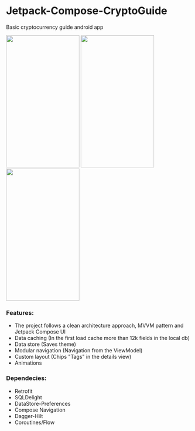 # Jetpack-Compose-CryptoGuide
Basic cryptocurrency guide android app

<p float="left">
   <img width="200" height="360" src="https://user-images.githubusercontent.com/70621340/144942434-23476fa3-af60-4a15-9a02-a7bc0c487975.jpg"> 
   <img width="200" height="360" src="https://user-images.githubusercontent.com/70621340/144942562-4a6f9619-995d-49d7-b24c-a5498fff9861.jpg"> 
 <img width="200" height="360" src="https://user-images.githubusercontent.com/70621340/142868428-ebec6786-fea7-4902-b5aa-9b42e3fa2aab.jpg">
</p>

### Features:
* The project follows a clean architecture approach, MVVM pattern and Jetpack Compose UI
* Data caching (In the first load cache more than 12k fields in the local db)
* Data store (Saves theme)
* Modular navigation (Navigation from the ViewModel)
* Custom layout (Chips "Tags" in the details view)
* Animations

### Dependecies:
* Retrofit
* SQLDelight
* DataStore-Preferences
* Compose Navigation
* Dagger-Hilt
* Coroutines/Flow





